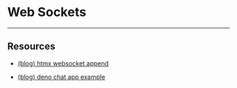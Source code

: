 # Web Sockets

---

## Resources

- [(blog) htmx websocket append](https://blog.simonrw.com/posts/2021-10-24-htmx-websocket-append-example/)

- [(blog) deno chat app example](https://deno.land/manual@v1.36.1/examples/chat_app)
